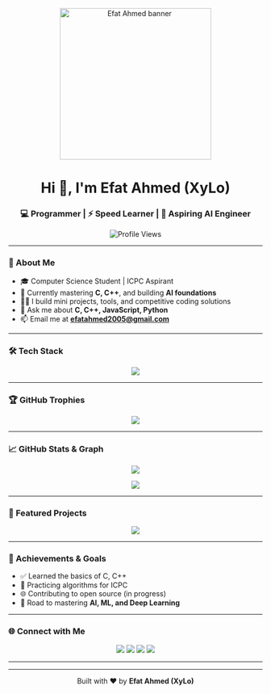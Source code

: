 <p align="center">
  <img src="https://user-images.githubusercontent.com/74038190/216120981-b9507c36-0e04-4469-8e27-c99271b45ba5.png" width="300" alt="Efat Ahmed banner"/>
</p>

<h1 align="center">Hi 👋, I'm Efat Ahmed (XyLo)</h1>
<h3 align="center">💻 Programmer | ⚡ Speed Learner | 🚀 Aspiring AI Engineer</h3>

<p align="center">
  <img src="https://komarev.com/ghpvc/?username=efatahmed2005&color=orange" alt="Profile Views" />
</p>

---

### 🧠 About Me

- 🎓 Computer Science Student | ICPC Aspirant  
- 🌱 Currently mastering **C, C++**, and building **AI foundations**  
- 🧑‍💻 I build mini projects, tools, and competitive coding solutions  
- 💬 Ask me about **C, C++, JavaScript, Python**  
- 📫 Email me at **efatahmed2005@gmail.com**

---

### 🛠️ Tech Stack

<p align="center">
  <img src="https://skillicons.dev/icons?i=cpp,c,python,js,vscode,git,github" />
</p>

---

### 🏆 GitHub Trophies

<p align="center">
  <img src="https://github-profile-trophy.vercel.app/?username=efatahmed2005&theme=onedark&no-frame=true&title=Stars,Commits,Followers,Repositories,PullRequest" />
</p>

---

### 📈 GitHub Stats & Graph

<p align="center">
  <img src="https://github-profile-summary-cards.vercel.app/api/cards/profile-details?username=efatahmed2005&theme=tokyonight" />
</p>

<p align="center">
  <img src="https://github-readme-activity-graph.vercel.app/graph?username=efatahmed2005&bg_color=0f172a&color=38bdf8&line=38bdf8&point=1e293b&area=true&hide_border=true" />
</p>

---

### 🚀 Featured Projects

<p align="center">
  <a href="https://github.com/efatahmed2005?tab=repositories">
    <img src="https://img.shields.io/badge/📌%20Pinned%20Repositories-Click%20Here-2962FF?style=for-the-badge&logo=github&logoColor=white" />
  </a>
</p>

---

### 🎯 Achievements & Goals

- ✅ Learned the basics of C, C++
- 🔄 Practicing algorithms for ICPC
- 🌐 Contributing to open source (in progress)
- 📘 Road to mastering **AI, ML, and Deep Learning**

---

### 🌐 Connect with Me

<p align="center">
  <a href="https://linkedin.com/in/efatahmed2005"><img src="https://img.shields.io/badge/LinkedIn-0077B5?style=for-the-badge&logo=linkedin&logoColor=white" /></a>
  <a href="https://x.com/efatahmed2005"><img src="https://img.shields.io/badge/Twitter-1DA1F2?style=for-the-badge&logo=twitter&logoColor=white" /></a>
  <a href="https://instagram.com/efatahmed05"><img src="https://img.shields.io/badge/Instagram-E4405F?style=for-the-badge&logo=instagram&logoColor=white" /></a>
  <a href="https://facebook.com/efatahmed05"><img src="https://img.shields.io/badge/Facebook-1877F2?style=for-the-badge&logo=facebook&logoColor=white" /></a>
</p>

---


---

<p align="center">Built with ❤️ by <strong>Efat Ahmed (XyLo)</strong></p>
